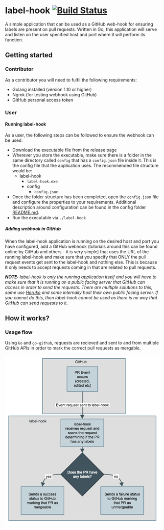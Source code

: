 # label-hook [![Build Status](https://travis-ci.com/ChrisJBurns/label-hook.svg?branch=master.png)](https://travis-ci.com/ChrisJBurns/label-hook.svg?branch=master)
A simple application that can be used as a GitHub web-hook for ensuring labels are present on pull requests. Written in Go, this application will serve and listen on the user specified host and port where it will perform its function.

## Getting started
### Contributor
As a contributor you will need to fulfil the following requirements:
- Golang installed (version 1.10 or higher)
- Ngrok (for testing webhook using GitHub)
- GitHub personal access token

### User
#### Running label-hook
As a user, the following steps can be followed to ensure the webhook can be used:
- Download the executable file from the release page
- Wherever you store the executable, make sure there is a folder in the same directory called `config` that has a `config.json` file inside it. This is the config file that the application uses. The recommended file structure would be:
  - label-hook
      - `label-hook.exe`
      - config
        - `config.json`
- Once the folder structure has been completed, open the `config.json` file and configure the properties to your requirements. Additional description around configuration can be found in the config folder [README.md](config/README.md).
- Run the executable via `./label-hook`

##### Adding webhook in GitHub
When the label-hook application is running on the desired host and port you have configured, add a GitHub webhook (tutorials around this can be found online by GitHub and others - it is very simple) that uses the URL of the running label-hook and make sure that you specify that ONLY the pull request events get sent to the label-hook and nothing else. This is because it only needs to accept requests coming in that are related to pull requests.

_**NOTE:** label-hook is only the running application itself and you will have to make sure that it is running on a public facing server that GitHub can access in order to send the requests. There are multiple solutions to this, some use [Heruko](https://www.heroku.com/) and some internally host their own public facing server. If you cannot do this, then label-hook cannot be used as there is no way that GitHub can send requests to it._

## How it works?
### Usage flow
Using `Go` and `go-github`, requests are recieved and sent to and from multiple GitHub APIs in order to mark the correct pull requests as mergable.

<img align="left" src="label-hook-flow-diagram.png"><br clear="left">
